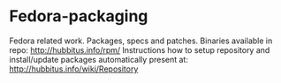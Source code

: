 Fedora-packaging
================

Fedora related work. Packages, specs and patches. Binaries available in repo: http://hubbitus.info/rpm/
Instructions how to setup repository and install/update packages automatically present at: http://hubbitus.info/wiki/Repository
